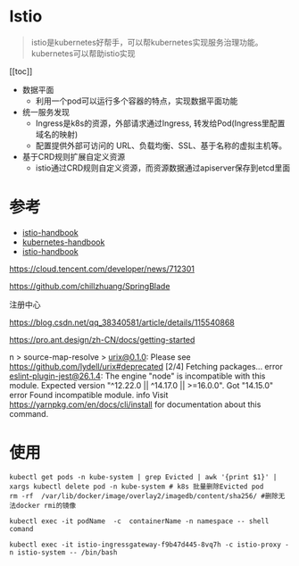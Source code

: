 # Istio

> istio是kubernetes好帮手，可以帮kubernetes实现服务治理功能。
> kubernetes可以帮助istio实现

[[toc]]

* 数据平面
  * 利用一个pod可以运行多个容器的特点，实现数据平面功能
* 统一服务发现
  * Ingress是k8s的资源，外部请求通过Ingress, 转发给Pod(Ingress里配置域名的映射)
  *  配置提供外部可访问的 URL、负载均衡、SSL、基于名称的虚拟主机等。
* 基于CRD规则扩展自定义资源
  * istio通过CRD规则自定义资源，而资源数据通过apiserver保存到etcd里面

# 参考

* [istio-handbook](https://www.servicemesher.com/istio-handbook/concepts/microservices-in-post-kubernetes-era.html)
* [kubernetes-handbook](https://jimmysong.io/kubernetes-handbook/concepts/crd.html)
* [istio-handbook](https://jimmysong.io/istio-handbook)

https://cloud.tencent.com/developer/news/712301

https://github.com/chillzhuang/SpringBlade

注册中心

https://blog.csdn.net/qq_38340581/article/details/115540868

https://pro.ant.design/zh-CN/docs/getting-started



n > source-map-resolve > urix@0.1.0: Please see https://github.com/lydell/urix#deprecated
[2/4] Fetching packages...
error eslint-plugin-jest@26.1.4: The engine "node" is incompatible with this module. Expected version "^12.22.0 || ^14.17.0 || >=16.0.0". Got "14.15.0"
error Found incompatible module.
info Visit https://yarnpkg.com/en/docs/cli/install for documentation about this command.



# 使用

```
kubectl get pods -n kube-system | grep Evicted | awk '{print $1}' | xargs kubectl delete pod -n kube-system # k8s 批量删除Evicted pod
rm -rf  /var/lib/docker/image/overlay2/imagedb/content/sha256/ #删除无法docker rmi的镜像

kubectl exec -it podName  -c  containerName -n namespace -- shell comand

kubectl exec -it istio-ingressgateway-f9b47d445-8vq7h -c istio-proxy -n istio-system -- /bin/bash
```


